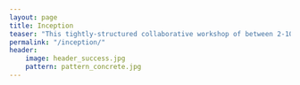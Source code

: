 ```yaml
---
layout: page
title: Inception
teaser: "This tightly-structured collaborative workshop of between 2-10 days guides the delivery team and key stakeholders through an intensive and efficient analysis. Based on this framing, it will be evident whether the project should proceed and how best to begin. Moreover, the team is on the same page to begin delivering value immediately."
permalink: "/inception/"
header:
    image: header_success.jpg
    pattern: pattern_concrete.jpg
---
```


